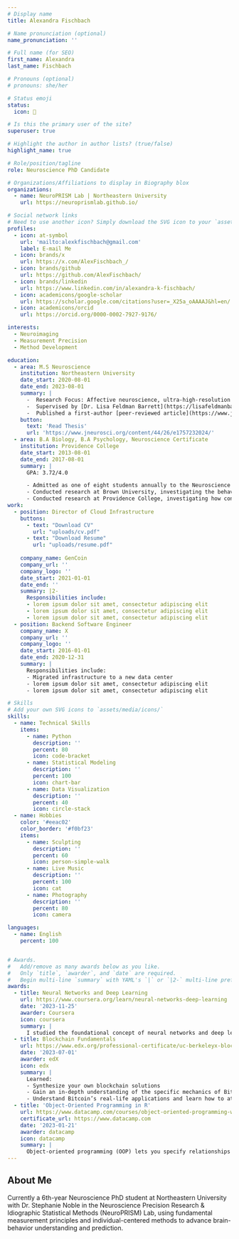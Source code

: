 ```yaml
---
# Display name
title: Alexandra Fischbach

# Name pronunciation (optional)
name_pronunciation: ''

# Full name (for SEO)
first_name: Alexandra
last_name: Fischbach

# Pronouns (optional)
# pronouns: she/her

# Status emoji
status:
  icon: 🧠

# Is this the primary user of the site?
superuser: true

# Highlight the author in author lists? (true/false)
highlight_name: true

# Role/position/tagline
role: Neuroscience PhD Candidate 

# Organizations/Affiliations to display in Biography blox
organizations:
  - name: NeuroPRISM Lab | Northeastern University
    url: https://neuroprismlab.github.io/

# Social network links
# Need to use another icon? Simply download the SVG icon to your `assets/media/icons/` folder.
profiles:
  - icon: at-symbol
    url: 'mailto:alexkfischbach@gmail.com'
    label: E-mail Me
  - icon: brands/x
    url: https://x.com/AlexFischbach_/
  - icon: brands/github
    url: https://github.com/AlexFischbach/
  - icon: brands/linkedin
    url: https://www.linkedin.com/in/alexandra-k-fischbach/
  - icon: academicons/google-scholar
    url: https://scholar.google.com/citations?user=_X25a_oAAAAJ&hl=en/
  - icon: academicons/orcid
    url: https://orcid.org/0000-0002-7927-9176/

interests:
  - Neuroimaging 
  - Measurement Precision
  - Method Development

education:
  - area: M.S Neuroscience
    institution: Northeastern University
    date_start: 2020-08-01
    date_end: 2023-08-01
    summary: |
      -  Research Focus: Affective neuroscience, ultra-high-resolution neuroimaging, brain-body communication, predictive processing.  
      -  Supervised by [Dr. Lisa Feldman Barrett](https://lisafeldmanbarrett.com/) and Dr. Karen Quigley.
      -  Published a first-author [peer-reviewed article](https://www.jneurosci.org/content/44/26/e1757232024/), which was recognized with distinction as Featured Article and                  received international recognition through coverage in [Scientific American](https://www.scientificamerican.com/article/simplistic-fight-or-flight-idea-undervalues-the-brains-predictive-powers/)
    button:
      text: 'Read Thesis'
      url: 'https://www.jneurosci.org/content/44/26/e1757232024/'
  - area: B.A Biology, B.A Psychology, Neuroscience Certificate
    institution: Providence College
    date_start: 2013-08-01
    date_end: 2017-08-01
    summary: |
      GPA: 3.72/4.0

      - Admitted as one of eight students annually to the Neuroscience Program, a selective cohort of biology and psychology double majors recognized for academic excellence and              research focus. 
      - Conducted research at Brown University, investigating the behavioral and biological processes related to Body Dysmorphic Disorder.
      - Conducted research at Providence College, investigating how control over stressors during juvenility and adolescence mediates the impact of trauma on the development of               pathology in adulthood.
work:
  - position: Director of Cloud Infrastructure
    buttons:
      - text: "Download CV"
        url: "uploads/cv.pdf"
      - text: "Download Resume"
        url: "uploads/resume.pdf"
  
    company_name: GenCoin
    company_url: ''
    company_logo: ''
    date_start: 2021-01-01
    date_end: ''
    summary: |2-
      Responsibilities include:
      - lorem ipsum dolor sit amet, consectetur adipiscing elit
      - lorem ipsum dolor sit amet, consectetur adipiscing elit
      - lorem ipsum dolor sit amet, consectetur adipiscing elit
  - position: Backend Software Engineer
    company_name: X
    company_url: ''
    company_logo: ''
    date_start: 2016-01-01
    date_end: 2020-12-31
    summary: |
      Responsibilities include:
      - Migrated infrastructure to a new data center
      - lorem ipsum dolor sit amet, consectetur adipiscing elit
      - lorem ipsum dolor sit amet, consectetur adipiscing elit

# Skills
# Add your own SVG icons to `assets/media/icons/`
skills:
  - name: Technical Skills
    items:
      - name: Python
        description: ''
        percent: 80
        icon: code-bracket
      - name: Statistical Modeling
        description: ''
        percent: 100
        icon: chart-bar
      - name: Data Visualization
        description: ''
        percent: 40
        icon: circle-stack
  - name: Hobbies
    color: '#eeac02'
    color_border: '#f0bf23'
    items:
      - name: Sculpting 
        description: ''
        percent: 60
        icon: person-simple-walk
      - name: Live Music
        description: ''
        percent: 100
        icon: cat
      - name: Photography
        description: ''
        percent: 80
        icon: camera

languages:
  - name: English
    percent: 100


# Awards.
#   Add/remove as many awards below as you like.
#   Only `title`, `awarder`, and `date` are required.
#   Begin multi-line `summary` with YAML's `|` or `|2-` multi-line prefix and indent 2 spaces below.
awards:
  - title: Neural Networks and Deep Learning
    url: https://www.coursera.org/learn/neural-networks-deep-learning
    date: '2023-11-25'
    awarder: Coursera
    icon: coursera
    summary: |
      I studied the foundational concept of neural networks and deep learning. By the end, I was familiar with the significant technological trends driving the rise of deep learning; build, train, and apply fully connected deep neural networks; implement efficient (vectorized) neural networks; identify key parameters in a neural network’s architecture; and apply deep learning to your own applications.
  - title: Blockchain Fundamentals
    url: https://www.edx.org/professional-certificate/uc-berkeleyx-blockchain-fundamentals
    date: '2023-07-01'
    awarder: edX
    icon: edx
    summary: |
      Learned:
      - Synthesize your own blockchain solutions
      - Gain an in-depth understanding of the specific mechanics of Bitcoin
      - Understand Bitcoin’s real-life applications and learn how to attack and destroy Bitcoin, Ethereum, smart contracts and Dapps, and alternatives to Bitcoin’s Proof-of-Work consensus algorithm
  - title: 'Object-Oriented Programming in R'
    url: https://www.datacamp.com/courses/object-oriented-programming-with-s3-and-r6-in-r
    certificate_url: https://www.datacamp.com
    date: '2023-01-21'
    awarder: datacamp
    icon: datacamp
    summary: |
      Object-oriented programming (OOP) lets you specify relationships between functions and the objects that they can act on, helping you manage complexity in your code. This is an intermediate level course, providing an introduction to OOP, using the S3 and R6 systems. S3 is a great day-to-day R programming tool that simplifies some of the functions that you write. R6 is especially useful for industry-specific analyses, working with web APIs, and building GUIs.
---
```


## About Me
Currently a 6th-year Neuroscience PhD student at Northeastern University with Dr. Stephanie Noble in the Neuroscience Precision Research & Idiographic Statistical Methods (NeuroPRISM) Lab, using fundamental measurement principles and individual-centered methods to advance brain-behavior understanding and prediction.
